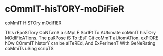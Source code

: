 # cOmmIT-hisTORY-moDiFieR
coMmIT HISTOry mOdiFIER

ThIs rEpoSITory CoNTaInS a siMpLE ScrIPt To AUtomate coMmIT hisTOry MOdIFicATions. The puRPose iS To tEsT Git coMmIT aUtomATion, exPlORE hOw COmmIT hIstorY can be alTeREd, And ExPerimenT WIth GeNeRating coMmiTs uSing scripTS.
